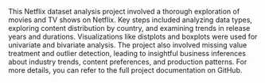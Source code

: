 This Netflix dataset analysis project involved a thorough exploration of movies and TV shows on Netflix. Key steps included analyzing data types, exploring content distribution by country, and examining trends in release years and durations. Visualizations like distplots and boxplots were used for univariate and bivariate analysis. The project also involved missing value treatment and outlier detection, leading to insightful business inferences about industry trends, content preferences, and production patterns. For more details, you can refer to the full project documentation on GitHub.
